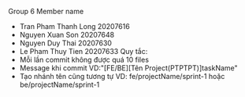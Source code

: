 Group 6
Member name

- Tran Pham Thanh Long 20207616
- Nguyen Xuan Son 20207648
- Nguyen Duy Thai 20207630
- Le Pham Thuy Tien 20207633
  Quy tắc:
- Mỗi lần commit không được quá 10 files
- Message khi commit VD:"[FE/BE][Tên Project(PTPTPT)]taskName"
- Tạo nhánh tên cũng tương tự VD: fe/projectName/sprint-1 hoặc be/projectName/sprint-1
